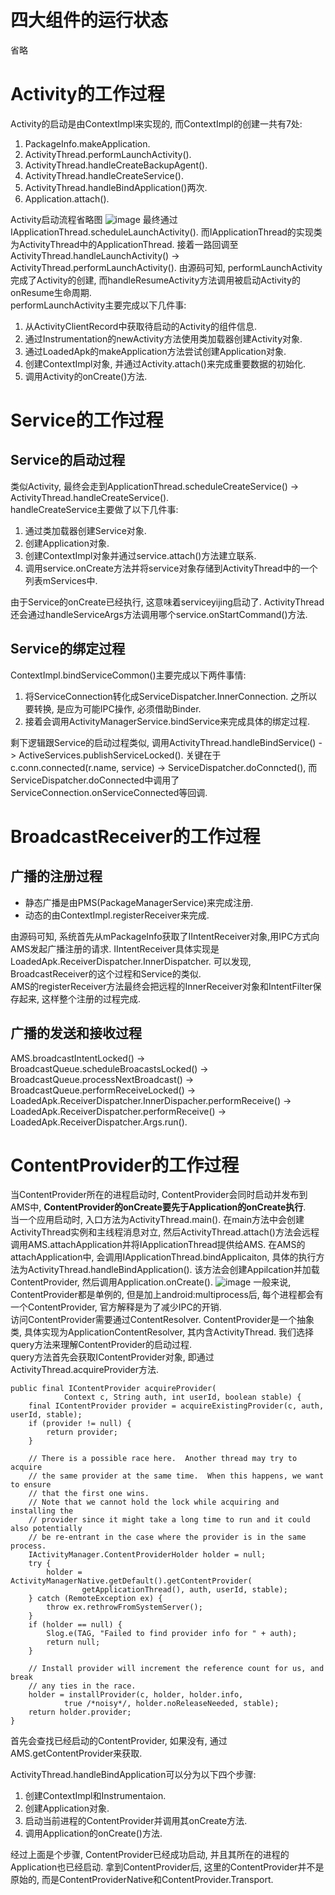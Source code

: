 # 四大组件的运行状态
省略

# Activity的工作过程
Activity的启动是由ContextImpl来实现的, 而ContextImpl的创建一共有7处:
1. PackageInfo.makeApplication.
2. ActivityThread.performLaunchActivity().
3. ActivityThread.handleCreateBackupAgent(). 
4. ActivityThread.handleCreateService().
5. ActivityThread.handleBindApplication()两次.
6. Application.attach().
  
Activity启动流程省略图
![image](https://raw.githubusercontent.com/weikano/NoteResources/master/4.png)
最终通过IApplicationThread.scheduleLaunchActivity(). 而IApplicationThread的实现类为ActivityThread中的ApplicationThread. 接着一路回调至ActivityThread.handleLaunchActivity() -> ActivityThread.performLaunchActivity(). 由源码可知, performLaunchActivity完成了Activity的创建, 而handleResumeActivity方法调用被启动Activity的onResume生命周期.  
performLaunchActivity主要完成以下几件事:
1. 从ActivityClientRecord中获取待启动的Activity的组件信息.
2. 通过Instrumentation的newActivity方法使用类加载器创建Activity对象.
3. 通过LoadedApk的makeApplication方法尝试创建Application对象.
4. 创建ContextImpl对象, 并通过Activity.attach()来完成重要数据的初始化.
5. 调用Activity的onCreate()方法.

# Service的工作过程
## Service的启动过程
类似Activity, 最终会走到ApplicationThread.scheduleCreateService() -> ActivityThread.handleCreateService().  
handleCreateService主要做了以下几件事:
1. 通过类加载器创建Service对象.
2. 创建Application对象.
3. 创建ContextImpl对象并通过service.attach()方法建立联系.
4. 调用service.onCreate方法并将service对象存储到ActivityThread中的一个列表mServices中.
  
由于Service的onCreate已经执行, 这意味着serviceyijing启动了. ActivityThread还会通过handleServiceArgs方法调用哪个service.onStartCommand()方法.

## Service的绑定过程
ContextImpl.bindServiceCommon()主要完成以下两件事情:
1. 将ServiceConnection转化成ServiceDispatcher.InnerConnection. 之所以要转换, 是应为可能IPC操作, 必须借助Binder. 
2. 接着会调用ActivityManagerService.bindService来完成具体的绑定过程.

剩下逻辑跟Service的启动过程类似, 调用ActivityThread.handleBindService() -> ActiveServices.publishServiceLocked(). 关键在于c.conn.connected(r.name, service) -> ServiceDispatcher.doConncted(), 而ServiceDispatcher.doConnected中调用了ServiceConnection.onServiceConnected等回调.

# BroadcastReceiver的工作过程
## 广播的注册过程
- 静态广播是由PMS(PackageManagerService)来完成注册.
- 动态的由ContextImpl.registerReceiver来完成.

由源码可知, 系统首先从mPackageInfo获取了IIntentReceiver对象,用IPC方式向AMS发起广播注册的请求. IIntentReceiver具体实现是LoadedApk.ReceiverDispatcher.InnerDispatcher. 可以发现, BroadcastReceiver的这个过程和Service的类似.  
AMS的registerReceiver方法最终会把远程的InnerReceiver对象和IntentFilter保存起来, 这样整个注册的过程完成.

## 广播的发送和接收过程
AMS.broadcastIntentLocked() -> BroadcastQueue.scheduleBroacastsLocked() -> BroadcastQueue.processNextBroadcast() -> BroadcastQueue.performReceiveLocked() -> LoadedApk.ReceiverDispatcher.InnerDispacher.performReceive() -> LoadedApk.ReceiverDispatcher.performReceive() -> LoadedApk.ReceiverDispatcher.Args.run().

# ContentProvider的工作过程
当ContentProvider所在的进程启动时, ContentProvider会同时启动并发布到AMS中, **ContentProvider的onCreate要先于Application的onCreate执行**.  
当一个应用启动时, 入口方法为ActivityThread.main(). 在main方法中会创建ActivityThread实例和主线程消息对立, 然后ActivityThread.attach()方法会远程调用AMS.attachApplication并将IApplicationThread提供给AMS. 在AMS的attachApplication中, 会调用IApplicationThread.bindApplicaiton, 具体的执行方法为ActivityThread.handleBindApplication(). 该方法会创建Appilcation并加载ContentProvider, 然后调用Application.onCreate().
![image](https://raw.githubusercontent.com/weikano/NoteResources/master/5.png)
一般来说, ContentProvider都是单例的, 但是加上android:multiprocess后, 每个进程都会有一个ContentProvider, 官方解释是为了减少IPC的开销.  
访问ContentProvider需要通过ContentResolver. ContentProvider是一个抽象类, 具体实现为ApplicationContentResolver, 其内含ActivityThread. 我们选择query方法来理解ContentProvider的启动过程.  
query方法首先会获取IContentProvider对象, 即通过ActivityThread.acquireProvider方法.

```
public final IContentProvider acquireProvider(
            Context c, String auth, int userId, boolean stable) {
    final IContentProvider provider = acquireExistingProvider(c, auth, userId, stable);
    if (provider != null) {
        return provider;
    }

    // There is a possible race here.  Another thread may try to acquire
    // the same provider at the same time.  When this happens, we want to ensure
    // that the first one wins.
    // Note that we cannot hold the lock while acquiring and installing the
    // provider since it might take a long time to run and it could also potentially
    // be re-entrant in the case where the provider is in the same process.
    IActivityManager.ContentProviderHolder holder = null;
    try {
        holder = ActivityManagerNative.getDefault().getContentProvider(
                getApplicationThread(), auth, userId, stable);
    } catch (RemoteException ex) {
        throw ex.rethrowFromSystemServer();
    }
    if (holder == null) {
        Slog.e(TAG, "Failed to find provider info for " + auth);
        return null;
    }

    // Install provider will increment the reference count for us, and break
    // any ties in the race.
    holder = installProvider(c, holder, holder.info,
            true /*noisy*/, holder.noReleaseNeeded, stable);
    return holder.provider;
}
```
首先会查找已经启动的ContentProvider, 如果没有, 通过AMS.getContentProvider来获取.  
  
  
ActivityThread.handleBindApplication可以分为以下四个步骤:
1. 创建ContextImpl和Instrumentaion.
2. 创建Application对象.
3. 启动当前进程的ContentProvider并调用其onCreate方法.
4. 调用Application的onCreate()方法.

经过上面是个步骤, ContentProvider已经成功启动, 并且其所在的进程的Application也已经启动. 拿到ContentProvider后, 这里的ContentProvider并不是原始的, 而是ContentProviderNative和ContentProvider.Transport.